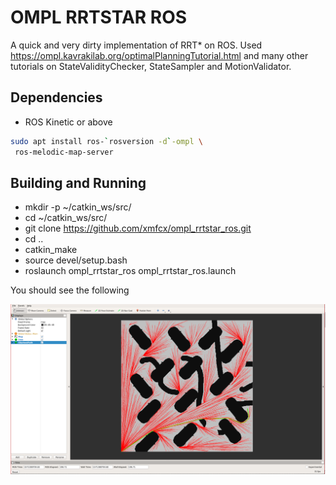 # OMPL RRTSTAR ROS

A quick and very dirty implementation of RRT* on ROS.
Used https://ompl.kavrakilab.org/optimalPlanningTutorial.html and many other tutorials
on StateValidityChecker, StateSampler and MotionValidator.

## Dependencies
 * ROS Kinetic or above
```bash
sudo apt install ros-`rosversion -d`-ompl \ 
 ros-melodic-map-server
```

## Building and Running

 * mkdir -p ~/catkin_ws/src/
 * cd ~/catkin_ws/src/
 * git clone https://github.com/xmfcx/ompl_rrtstar_ros.git
 * cd ..
 * catkin_make
 * source devel/setup.bash
 * roslaunch ompl_rrtstar_ros ompl_rrtstar_ros.launch
 
You should see the following

![RViz Screenshot](https://github.com/xmfcx/ompl_rrtstar_ros/blob/master/docs/rviz_screenshot.png)
